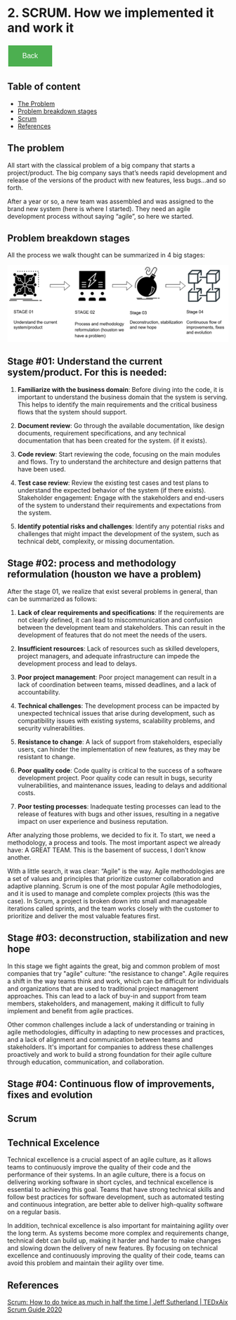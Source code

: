 # 2. SCRUM. How we implemented it and work it
<style>
  .back-button {
    background-color: #4CAF50; /* Green */
    border: none;
    color: white;
    padding: 15px 32px;
    text-align: center;
    text-decoration: none;
    display: inline-block;
    font-size: 16px;
    margin: 4px 2px;
    cursor: pointer;
  }
</style>

<button class="back-button" onclick="window.history.back()">Back</button>


## Table of content
- [The Problem](#the-problem)
- [Problem breakdown stages](#problem-breakdown-stages)
- [Scrum](#scrum)
- [References](#references)



<a name="the-problem"></a>
## The problem

All start with the classical problem of a big company that starts a project/product. The big company says that’s needs rapid development and release of the versions of the product with new features, less bugs…and so forth.

After a year or so, a new team was assembled and was assigned to the brand new system (here is where I started). They need an agile development process without saying “agile”, so here we started.

<a name="problem-breakdown-stages"></a>
## Problem breakdown stages

All the process we walk thought can be summarized in 4 big stages:

![Stages](../images/stages.png)

## Stage #01: Understand the current system/product. For this is needed:

1. **Familiarize with the business domain**: Before diving into the code, it is important to understand the business domain that the system is serving. This helps to identify the main requirements and the critical business flows that the system should support.

2. **Document review**: Go through the available documentation, like design documents, requirement specifications, and any technical documentation that has been created for the system. (if it exists).

3. **Code review**: Start reviewing the code, focusing on the main modules and flows. Try to understand the architecture and design patterns that have been used.

4. **Test case review**: Review the existing test cases and test plans to understand the expected behavior of the system (if there exists).
Stakeholder engagement: Engage with the stakeholders and end-users of the system to understand their requirements and expectations from the system.

5. **Identify potential risks and challenges**: Identify any potential risks and challenges that might impact the development of the system, such as technical debt, complexity, or missing documentation.

## Stage #02: process and methodology reformulation (houston we have a problem)

After the stage 01, we realize that exist several problems in general, than can be summarized as follows:

1. **Lack of clear requirements and specifications**: If the requirements are not clearly defined, it can lead to miscommunication and confusion between the development team and stakeholders. This can result in the development of features that do not meet the needs of the users.

2. **Insufficient resources**: Lack of resources such as skilled developers, project managers, and adequate infrastructure can impede the development process and lead to delays.

3. **Poor project management**: Poor project management can result in a lack of coordination between teams, missed deadlines, and a lack of accountability.

4. **Technical challenges**: The development process can be impacted by unexpected technical issues that arise during development, such as compatibility issues with existing systems, scalability problems, and security vulnerabilities.

5. **Resistance to change**: A lack of support from stakeholders, especially users, can hinder the implementation of new features, as they may be resistant to change.

6. **Poor quality code**: Code quality is critical to the success of a software development project. Poor quality code can result in bugs, security vulnerabilities, and maintenance issues, leading to delays and additional costs.

7. **Poor testing processes**: Inadequate testing processes can lead to the release of features with bugs and other issues, resulting in a negative impact on user experience and business reputation.

After analyzing those problems, we decided to fix it. To start, we need a methodology, a process and tools. The most important aspect we already have: A GREAT TEAM. This is the basement of success, I don’t know another.

With a little search, it was clear: “Agile” is the way. Agile methodologies are a set of values and principles  that prioritize customer collaboration and adaptive planning. Scrum is one of the most popular Agile methodologies, and it is used to manage and complete complex projects (this was the case). In Scrum, a project is broken down into small and manageable iterations called sprints, and the team works closely with the customer to prioritize and deliver the most valuable features first.

## Stage #03: deconstruction, stabilization and new hope

In this stage we fight againts the great, big and common problem of most companies that try "agile" culture: "the resistance to change". Agile requires a shift in the way teams think and work, which can be difficult for individuals and organizations that are used to traditional project management approaches. This can lead to a lack of buy-in and support from team members, stakeholders, and management, making it difficult to fully implement and benefit from agile practices.

Other common challenges include a lack of understanding or training in agile methodologies, difficulty in adapting to new processes and practices, and a lack of alignment and communication between teams and stakeholders. It's important for companies to address these challenges proactively and work to build a strong foundation for their agile culture through education, communication, and collaboration.



## Stage #04: Continuous flow of improvements, fixes and evolution 

<a name="scrum"></a>
## Scrum

## Technical Excelence

Technical excellence is a crucial aspect of an agile culture, as it allows teams to continuously improve the quality of their code and the performance of their systems. In an agile culture, there is a focus on delivering working software in short cycles, and technical excellence is essential to achieving this goal. Teams that have strong technical skills and follow best practices for software development, such as automated testing and continuous integration, are better able to deliver high-quality software on a regular basis.

In addition, technical excellence is also important for maintaining agility over the long term. As systems become more complex and requirements change, technical debt can build up, making it harder and harder to make changes and slowing down the delivery of new features. By focusing on technical excellence and continuously improving the quality of their code, teams can avoid this problem and maintain their agility over time.

<a name="references"></a>
## References

[Scrum: How to do twice as much in half the time | Jeff Sutherland | TEDxAix](https://youtu.be/s4thQcgLCqk)
[Scrum Guide 2020](https://scrumguides.org/scrum-guide.html)